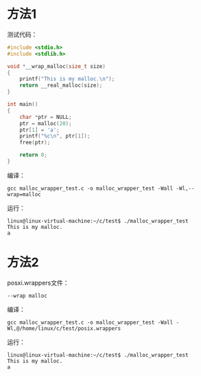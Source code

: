 # 方法1

测试代码：

```c
#include <stdio.h>
#include <stdlib.h>

void *__wrap_malloc(size_t size)
{
    printf("This is my malloc.\n");
    return __real_malloc(size);
}

int main()
{
    char *ptr = NULL;
    ptr = malloc(20);
    ptr[1] = 'a';
    printf("%c\n", ptr[1]);
    free(ptr);

    return 0;
}                      
```

编译：

```shell
gcc malloc_wrapper_test.c -o malloc_wrapper_test -Wall -Wl,--wrap=malloc
```

运行：

```shell
linux@linux-virtual-machine:~/c/test$ ./malloc_wrapper_test 
This is my malloc.
a
```

# 方法2

posxi.wrappers文件：

```
--wrap malloc
```

编译：

```shell
gcc malloc_wrapper_test.c -o malloc_wrapper_test -Wall -Wl,@/home/linux/c/test/posix.wrappers
```

运行：

```shell
linux@linux-virtual-machine:~/c/test$ ./malloc_wrapper_test 
This is my malloc.
a
```

